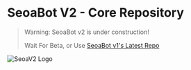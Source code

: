   # SeoaBot V2 - Core Repository

> Warning: SeoaBot v2 is under construction!
> 
> Wait For Beta, or Use [SeoaBot v1's Latest Repo](https://github.com/UnderC/Seoabot)

![SeoaV2 Logo](https://avatars1.githubusercontent.com/u/62461934)
